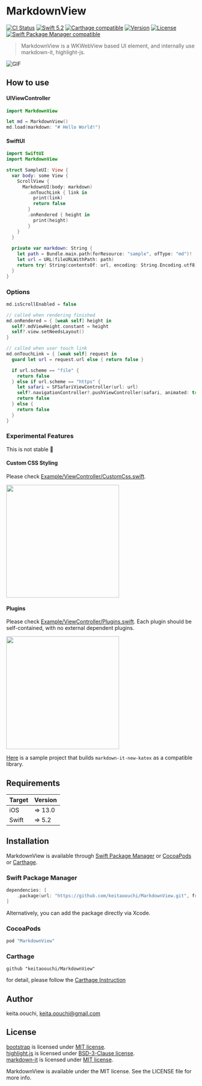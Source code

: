# MarkdownView

[![CI Status](http://img.shields.io/travis/keitaoouchi/MArkdownView.svg?style=flat)](https://travis-ci.org/keitaoouchi/MarkdownView)
[![Swift 5.2](https://img.shields.io/badge/Swift-5.2-orange.svg?style=flat)](https://swift.org/)
[![Carthage compatible](https://img.shields.io/badge/Carthage-compatible-4BC51D.svg?style=flat)](https://github.com/Carthage/Carthage)
[![Version](https://img.shields.io/cocoapods/v/MarkdownView.svg?style=flat)](http://cocoapods.org/pods/MarkdownView)
[![License](https://img.shields.io/cocoapods/l/MarkdownView.svg?style=flat)](http://cocoapods.org/pods/MarkdownView)
[![Swift Package Manager compatible](https://img.shields.io/badge/Swift%20Package%20Manager-compatible-brightgreen.svg)](https://github.com/apple/swift-package-manager)

> MarkdownView is a WKWebView based UI element, and internally use markdown-it, highlight-js.

![GIF](https://github.com/keitaoouchi/MarkdownView/blob/master/sample.gif "GIF")

## How to use

#### UIViewController

```swift
import MarkdownView

let md = MarkdownView()
md.load(markdown: "# Hello World!")
```

#### SwiftUI

```swift
import SwiftUI
import MarkdownView

struct SampleUI: View {
  var body: some View {
    ScrollView {        
      MarkdownUI(body: markdown)
        .onTouchLink { link in 
          print(link)
          return false
        }
        .onRendered { height in 
          print(height)
        }
    }
  }
  
  private var markdown: String {
    let path = Bundle.main.path(forResource: "sample", ofType: "md")!
    let url = URL(fileURLWithPath: path)
    return try! String(contentsOf: url, encoding: String.Encoding.utf8)
  }
}

```

### Options

```swift
md.isScrollEnabled = false

// called when rendering finished
md.onRendered = { [weak self] height in
  self?.mdViewHeight.constant = height
  self?.view.setNeedsLayout()
}

// called when user touch link
md.onTouchLink = { [weak self] request in
  guard let url = request.url else { return false }

  if url.scheme == "file" {
    return false
  } else if url.scheme == "https" {
    let safari = SFSafariViewController(url: url)
    self?.navigationController?.pushViewController(safari, animated: true)
    return false
  } else {
    return false
  }
}
```

### Experimental Features

This is not stable :bow:

#### Custom CSS Styling

Please check [Example/ViewController/CustomCss.swift](https://github.com/keitaoouchi/MarkdownView/blob/master/Example/Example/ViewController/CustomCss.swift). 

<img src="https://github.com/keitaoouchi/MarkdownView/blob/master/sample_css.png" width=300>

#### Plugins

Please check [Example/ViewController/Plugins.swift](https://github.com/keitaoouchi/MarkdownView/blob/master/Example/Example/ViewController/Plugins.swift). 
Each plugin should be self-contained, with no external dependent plugins.

<img src="https://github.com/keitaoouchi/MarkdownView/blob/master/sample_plugin.png" width=300>

[Here](https://github.com/keitaoouchi/markdownview-sample-plugin) is a sample project that builds `markdown-it-new-katex` as a compatible library.

## Requirements

| Target            | Version |
|-------------------|---------|
| iOS               |  => 13.0 |
| Swift             |  => 5.2 |

## Installation

MarkdownView is available through [Swift Package Manager](https://swift.org/package-manager/) or [CocoaPods](http://cocoapods.org) or [Carthage](https://github.com/Carthage/Carthage).

### Swift Package Manager

```swift
dependencies: [
    .package(url: "https://github.com/keitaoouchi/MarkdownView.git", from: "1.7.1")
]
```
Alternatively, you can add the package directly via Xcode.

### CocoaPods

```ruby
pod "MarkdownView"
```

### Carthage

```
github "keitaoouchi/MarkdownView"
```

for detail, please follow the [Carthage Instruction](https://github.com/Carthage/Carthage#if-youre-building-for-ios-tvos-or-watchos)


## Author

keita.oouchi, keita.oouchi@gmail.com

## License

[bootstrap](http://getbootstrap.com/) is licensed under [MIT license](https://github.com/twbs/bootstrap/blob/v4-dev/LICENSE).  
[highlight.js](https://highlightjs.org/) is licensed under [BSD-3-Clause license](https://github.com/isagalaev/highlight.js/blob/master/LICENSE).  
[markdown-it](https://markdown-it.github.io/) is licensed under [MIT license](https://github.com/markdown-it/markdown-it/blob/master/LICENSE).  

MarkdownView is available under the MIT license. See the LICENSE file for more info.

